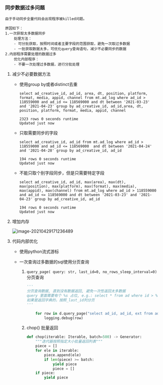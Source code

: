 ### 同步数据过多问题
```shell
由于手动同步全量代码会出现程序被killed问题。

原因如下：
1.一次获取太多数据同步
	处理方法：
	- 可分批获取，按照时间或者主要字段的范围获取，避免一次取过多数据
	- 一批获取数据太多，可优化query查询语句，减少不必要同步的数据
2.内部程序需要处理的数据过多
	优化内部程序：
	- 不要一次处理过多数据，进行分批处理
```

1. 减少不必要数据方法
	- 使用group by或者distinct去重
	
	  ```mysql
	  select ad_creative_id, ad_id, area, dt, position, platform, format, media, appid, channel from mt.ad_log where ad_id > 118559000 and ad_id <= 118569000 and dt between '2021-03-23' and '2021-04-23' group by ad_creative_id, ad_id,area, dt, position, platform, format, media, appid, channel
	  
	  2323 rows 0 seconds runtime
	  Updated just now
	  ```
	
	  
	
	- 只取需要同步的字段
	
	  ```mysql
	  select ad_creative_id, ad_id from mt.ad_log where ad_id > 118559000 and ad_id <= 118569000  and dt between '2021-04-24' and '2021-04-28' group by ad_creative_id, ad_id
	  
	  194 rows 0 seconds runtime
	  Updated just now
	  ```
	
	  
	
	- 不能只取个别字段同步，但是只需要特定字段
	
	  ```mysql
	  select ad_creative_id, ad_id, max(area), max(dt), max(position), max(platform), max(format), max(media), max(appid), max(channel) from mt.ad_log where ad_id > 118559000 and ad_id <= 118569000 and dt between '2021-03-23' and '2021-04-23' group by ad_creative_id, ad_id
	  
	  194 rows 0 seconds runtime
	  Updated just now
	  
	  ```
	
	  
	
2. 增加内存

   ![image-20210429171236489](/home/youmi/.config/Typora/typora-user-images/image-20210429171236489.png)

3. 代码内部优化

   - 使用python流式游标

   - 一次查询过多数据的sql使用分页查询

     1. `query_page( query: str, last_id=0, no_rows_sleep_interval=0)` 分页查询

        ```python
        '''
        分页查询数据, 直到没有数据返回, 避免一次性返回太多数据
        query 里面需要有个 %s 占位, e.g.: select * from ad where id > %s and id > 1024
        如果是返回字典的，按照_last_id列分页
        '''
        
            for row in d.query_page("select ad_id, ad_id, ext from ad_ext where ad_id > %s limit 3"):
                logging.debug(row)
        ```

        

     2. chop()  批量返回

        ``` python
        def chop(iterable: Iterable, batch=500) -> Generator:
            """迭代器按照指定大小批量返回列表"""
            piece = []
            for ele in iterable:
                piece.append(ele)
                if len(piece) >= batch:
                    yield piece
                    piece = []
            if piece:
                yield piece
        ```

        